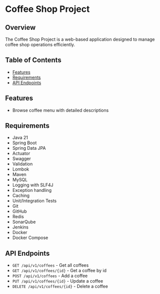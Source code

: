 # Coffee Shop Project

## Overview
The Coffee Shop Project is a web-based application designed to manage coffee shop operations efficiently. 

## Table of Contents

- [Features](#features)
- [Requirements](#requirements)
- [API Endpoints](#api-endpoints)

## Features
- Browse coffee menu with detailed descriptions

## Requirements
- Java 21
- Spring Boot
- Spring Data JPA
- Actuator
- Swagger
- Validation
- Lombok
- Maven
- MySQL
- Logging with SLF4J
- Exception handling
- Caching
- Unit/Integration Tests
- Git
- GitHub
- Redis
- SonarQube
- Jenkins
- Docker
- Docker Compose

## API Endpoints

- `GET /api/v1/coffees` - Get all coffees
- `GET /api/v1/coffees/{id}` - Get a coffee by id
- `POST /api/v1/coffees` - Add a coffee
- `PUT /api/v1/coffees/{id}` - Update a coffee
- `DELETE /api/v1/coffees/{id}` - Delete a coffee


